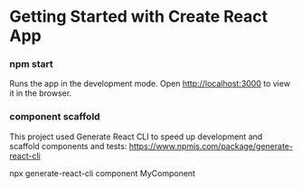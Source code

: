 # Getting Started with Create React App

### npm start

Runs the app in the development mode.
Open [http://localhost:3000](http://localhost:3000) to view it in the browser.

### component scaffold

This project used Generate React CLI to speed up development and scaffold components and tests:
https://www.npmjs.com/package/generate-react-cli

npx generate-react-cli component MyComponent